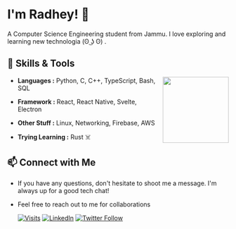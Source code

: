 # I'm Radhey! 👋

A Computer Science Engineering student from Jammu. I love exploring and learning new technologia (ʘ ͜ʖ ʘ) .

## 🔧 Skills & Tools
<a href="https://github.com/jr4dh3y">
  <img height=150 align="right" src="https://github-readme-stats.vercel.app/api/top-langs?username=jR4dh3y&layout=compact&langs_count=8&card_width=400&&theme=onedark" />
</a>

- **Languages :** Python, C, C++, TypeScript, Bash, SQL
- **Framework :** React, React Native, Svelte, Electron
- **Other Stuff :** Linux, Networking, Firebase, AWS

- **Trying Learning :** Rust ☠️ 



## 📫 Connect with Me
- If you have any questions, don't hesitate to shoot me a message. I'm always up for a good tech chat!
- Feel free to reach out to me for collaborations

  
  [![Visits](https://komarev.com/ghpvc/?username=jR4dh3y&logo=GitHub&label=github%20visits&color=336699&logoColor=white&style=flat-square)](https://github.com/jR4dh3y)
  [![LinkedIn](https://img.shields.io/badge/LinkedIn-Connect-blue)](https://www.linkedin.com/in/radheykalra)
  [![Twitter Follow](https://img.shields.io/twitter/follow/jR4dh3y?style=social)](https://twitter.com/jR4dh3y)
  
